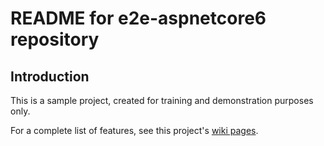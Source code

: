 # README for e2e-aspnetcore6 repository

## Introduction

This is a sample project, created for training and demonstration purposes only. 

For a complete list of features, see this project's [wiki pages](https://dev.azure.com/nenoALM/E2E/_wiki/wikis/e2e-aspnetcore6.Docs).